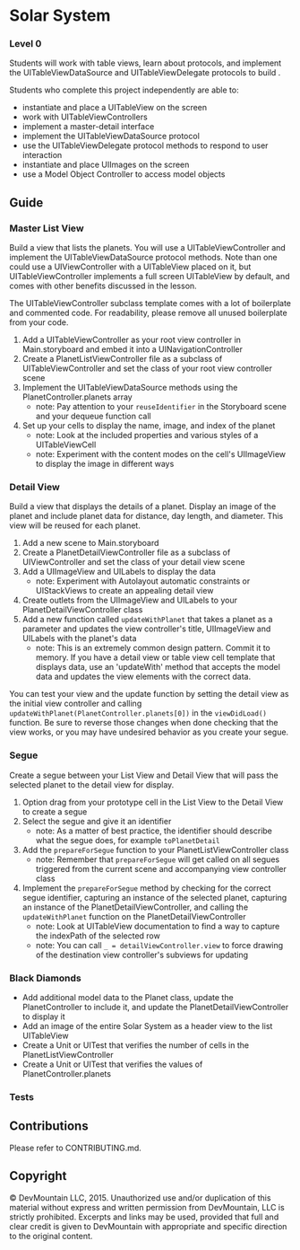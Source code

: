 # Solar System

### Level 0

Students will work with table views, learn about protocols, and implement the UITableViewDataSource and UITableViewDelegate protocols to build .

Students who complete this project independently are able to:

* instantiate and place a UITableView on the screen
* work with UITableViewControllers
* implement a master-detail interface
* implement the UITableViewDataSource protocol
* use the UITableViewDelegate protocol methods to respond to user interaction
* instantiate and place UIImages on the screen
* use a Model Object Controller to access model objects

## Guide

### Master List View

Build a view that lists the planets. You will use a UITableViewController and implement the UITableViewDataSource protocol methods. Note than one could use a UIViewController with a UITableView placed on it, but UITableViewController implements a full screen UITableView by default, and comes with other benefits discussed in the lesson.

The UITableViewController subclass template comes with a lot of boilerplate and commented code. For readability, please remove all unused boilerplate from your code. 

1. Add a UITableViewController as your root view controller in Main.storyboard and embed it into a UINavigationController
2. Create a PlanetListViewController file as a subclass of UITableViewController and set the class of your root view controller scene
3. Implement the UITableViewDataSource methods using the PlanetController.planets array
    * note: Pay attention to your ```reuseIdentifier``` in the Storyboard scene and your dequeue function call
4. Set up your cells to display the name, image, and index of the planet 
    * note: Look at the included properties and various styles of a UITableViewCell
    * note: Experiment with the content modes on the cell's UIImageView to display the image in different ways


### Detail View

Build a view that displays the details of a planet. Display an image of the planet and include planet data for distance, day length, and diameter. This view will be reused for each planet. 

1. Add a new scene to Main.storyboard
2. Create a PlanetDetailViewController file as a subclass of UIViewController and set the class of your detail view scene
3. Add a UIImageView and UILabels to display the data
    * note: Experiment with Autolayout automatic constraints or UIStackViews to create an appealing detail view
4. Create outlets from the UIImageView and UILabels to your PlanetDetailViewController class
5. Add a new function called ```updateWithPlanet``` that takes a planet as a parameter and updates the view controller's title, UIImageView and UILabels with the planet's data
    * note: This is an extremely common design pattern. Commit it to memory. If you have a detail view or table view cell template that displays data, use an 'updateWith' method that accepts the model data and updates the view elements with the correct data.

You can test your view and the update function by setting the detail view as the initial view controller and calling ```updateWithPlanet(PlanetController.planets[0])``` in the ```viewDidLoad()``` function. Be sure to reverse those changes when done checking that the view works, or you may have undesired behavior as you create your segue.

### Segue

Create a segue between your List View and Detail View that will pass the selected planet to the detail view for display.

1. Option drag from your prototype cell in the List View to the Detail View to create a segue
2. Select the segue and give it an identifier
    * note: As a matter of best practice, the identifier should describe what the segue does, for example ```toPlanetDetail```
3. Add the ```prepareForSegue``` function to your PlanetListViewController class
    * note: Remember that ```prepareForSegue``` will get called on all segues triggered from the current scene and accompanying view controller class
4. Implement the ```prepareForSegue``` method by checking for the correct segue identifier, capturing an instance of the selected planet, capturing an instance of the PlanetDetailViewController, and calling the ```updateWithPlanet``` function on the PlanetDetailViewController
    * note: Look at UITableView documentation to find a way to capture the indexPath of the selected row
    * note: You can call ```_ = detailViewController.view``` to force drawing of the destination view controller's subviews for updating


### Black Diamonds

* Add additional model data to the Planet class, update the PlanetController to include it, and update the PlanetDetailViewController to display it
* Add an image of the entire Solar System as a header view to the list UITableView
* Create a Unit or UITest that verifies the number of cells in the PlanetListViewController
* Create a Unit or UITest that verifies the values of PlanetController.planets

### Tests

## Contributions

Please refer to CONTRIBUTING.md.

## Copyright

© DevMountain LLC, 2015. Unauthorized use and/or duplication of this material without express and written permission from DevMountain, LLC is strictly prohibited. Excerpts and links may be used, provided that full and clear credit is given to DevMountain with appropriate and specific direction to the original content.
